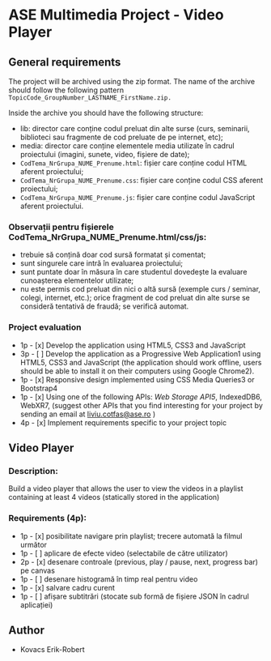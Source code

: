 # ASE Multimedia Project - Video Player
## General requirements

The project will be archived using the zip format. The name of the archive should follow the following pattern ``` TopicCode_GroupNumber_LASTNAME_FirstName.zip.```

Inside the archive you should have the following structure:
* lib: director care conține codul preluat din alte surse (curs, seminarii, biblioteci sau fragmente de cod preluate de pe internet, etc);
* media: director care conține elementele media utilizate în cadrul proiectului (imagini, sunete, video, fișiere de date);
* ```CodTema_NrGrupa_NUME_Prenume.html```: fișier care conține codul HTML aferent proiectului;
* ```CodTema_NrGrupa_NUME_Prenume.css```: fișier care conține codul CSS aferent proiectului;
* ```CodTema_NrGrupa_NUME_Prenume.js```: fișier care conține codul JavaScript aferent proiectului.

### Observații pentru fișierele CodTema_NrGrupa_NUME_Prenume.html/css/js:
* trebuie să conțină doar cod sursă formatat și comentat;
* sunt singurele care intră în evaluarea proiectului;
* sunt puntate doar în măsura în care studentul dovedește la evaluare cunoașterea elementelor utilizate;
* nu este permis cod preluat din nici o altă sursă (exemple curs / seminar, colegi, internet, etc.); orice fragment de cod preluat din alte surse se consideră tentativă de fraudă; se verifică automat.

### Project evaluation
* 1p - [x] Develop the application using HTML5, CSS3 and JavaScript
* 3p - [ ] Develop the application as a Progressive Web Application1 using HTML5, CSS3 and JavaScript (the application should work offline, users should be able to install it on their computers using Google Chrome2).
* 1p - [x] Responsive design implemented using CSS Media Queries3 or Bootstrap4
* 1p - [x] Using one of the following APIs: *Web Storage API5*, IndexedDB6, WebXR7, (suggest other APIs that you find interesting for your project by sending an email at liviu.cotfas@ase.ro )
* 4p - [x] Implement requirements specific to your project topic

## Video Player
### Description: 
Build a video player that allows the user to view the videos in a playlist containing at least 4 videos (statically stored in the application)

### Requirements (4p):
* 1p - [x] posibilitate navigare prin playlist; trecere automată la filmul următor
* 1p - [ ] aplicare de efecte video (selectabile de către utilizator)
* 2p - [x] desenare controale (previous, play / pause, next, progress bar) pe canvas
* 1p - [ ] desenare histogramă în timp real pentru video
* 1p - [x] salvare cadru curent
* 1p - [ ] afișare subtitrări (stocate sub formă de fișiere JSON în cadrul aplicației)

## Author
- Kovacs Erik-Robert
